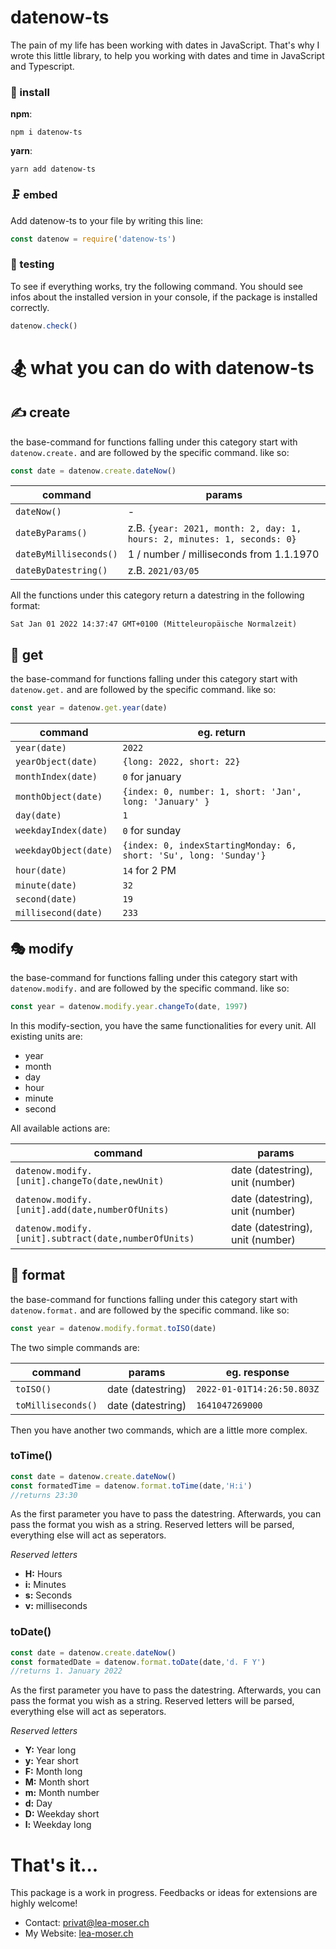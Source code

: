# datenow-ts
The pain of my life has been working with dates in JavaScript.
That's why I wrote this little library, to help you working with dates and time in JavaScript and Typescript.

### 💾 install
**npm**:
```text
npm i datenow-ts
```

**yarn**:
```text
yarn add datenow-ts
```

### 🗜️ embed
Add datenow-ts to your file by writing this line:
```javascript
const datenow = require('datenow-ts')
```

### 🎳 testing
To see if everything works, try the following command.
You should see infos about the installed version in your console, if the package is installed correctly.
```javascript
datenow.check()
```
# 🏂 what you can do with datenow-ts

## ✍️ create
the base-command for functions falling under this category start with ``datenow.create.`` and are
followed by the specific command. like so:
```javascript
const date = datenow.create.dateNow()
```

| command                  | params                                                                  |
|--------------------------|-------------------------------------------------------------------------|
| ``dateNow()``            | -                                                                       |
| ``dateByParams()``       | z.B. `{year: 2021, month: 2, day: 1, hours: 2, minutes: 1, seconds: 0}` |
| ``dateByMilliseconds()`` | 1 / number / milliseconds from 1.1.1970                                 |
| ``dateByDatestring()``   | z.B. `2021/03/05`                                                       |

All the functions under this category return a datestring in the following format:
```text
Sat Jan 01 2022 14:37:47 GMT+0100 (Mitteleuropäische Normalzeit)
```

## 🤲 get
the base-command for functions falling under this category start with ``datenow.get.`` and are
followed by the specific command. like so:
```javascript
const year = datenow.get.year(date)
```

| command                 | eg. return                                                        |
|-------------------------|-------------------------------------------------------------------|
| ``year(date)``          | `2022`                                                            |
| ``yearObject(date)``    | `{long: 2022, short: 22}`                                         |
| ``monthIndex(date)``    | `0` for january                                                   |
| ``monthObject(date)``   | `{index: 0, number: 1, short: 'Jan', long: 'January' }`           |
| ``day(date)``           | `1`                                                               |
| ``weekdayIndex(date)``  | `0` for sunday                                                    |
| ``weekdayObject(date)`` | `{index: 0, indexStartingMonday: 6, short: 'Su', long: 'Sunday'}` |
| ``hour(date)``          | `14` for 2 PM                                                     |
| ``minute(date)``        | `32`                                                              |
| ``second(date)``        | `19`                                                              |
| ``millisecond(date)``   | `233`                                                             |

## 🎭 modify
the base-command for functions falling under this category start with ``datenow.modify.`` and are
followed by the specific command. like so:
```javascript
const year = datenow.modify.year.changeTo(date, 1997)
```
In this modify-section, you have the same functionalities for every unit.
All existing units are:
- year
- month
- day
- hour
- minute
- second

All available actions are:

| command                                                | params                           |
|--------------------------------------------------------|----------------------------------|
| ``datenow.modify.[unit].changeTo(date,newUnit)``       | date (datestring), unit (number) |
| ``datenow.modify.[unit].add(date,numberOfUnits)``      | date (datestring), unit (number) |
| ``datenow.modify.[unit].subtract(date,numberOfUnits)`` | date (datestring), unit (number) |

## 🎰 format
the base-command for functions falling under this category start with ``datenow.format.`` and are
followed by the specific command. like so:
```javascript
const year = datenow.modify.format.toISO(date)
```

The two simple commands are:

| command              | params            | eg. response               |
|----------------------|-------------------|----------------------------|
| ``toISO()``          | date (datestring) | `2022-01-01T14:26:50.803Z` |
| ``toMilliseconds()`` | date (datestring) | `1641047269000`            |

Then you have another two commands, which are a little more complex.
### toTime()
```javascript
const date = datenow.create.dateNow()
const formatedTime = datenow.format.toTime(date,'H:i')
//returns 23:30
```
As the first parameter you have to pass the datestring.
Afterwards, you can pass the format you wish as a string.
Reserved letters will be parsed, everything else will act as seperators.

*Reserved letters*
- **H:** Hours
- **i:** Minutes
- **s:** Seconds
- **v:** milliseconds

### toDate()
```javascript
const date = datenow.create.dateNow()
const formatedDate = datenow.format.toDate(date,'d. F Y')
//returns 1. January 2022
```
As the first parameter you have to pass the datestring.
Afterwards, you can pass the format you wish as a string.
Reserved letters will be parsed, everything else will act as seperators.

*Reserved letters*
- **Y:** Year long
- **y:** Year short
- **F:** Month long
- **M:** Month short
- **m:** Month number
- **d:** Day
- **D:** Weekday short
- **l:** Weekday long

# That's it...
This package is a work in progress.
Feedbacks or ideas for extensions are highly welcome!

- Contact: [privat@lea-moser.ch](mailto:privat@lea-moser.ch)
- My Website: [lea-moser.ch](https://www.lea-moser.ch)
